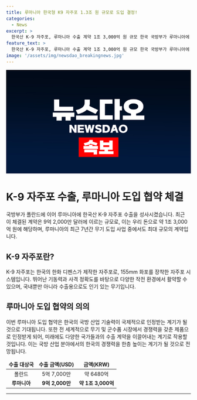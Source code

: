 ```yaml
---
title: 루마니아 한국형 K9 자주포 1.3조 원 규모로 도입 결정!
categories:
  - News
excerpt: >
  한국산 K-9 자주포, 루마니아 수출 계약 1조 3,000억 원 규모 한국 국방부가 루마니아에 K-9 자주포를 1조 3,000억 원 규모로 수출했다. 이는 최근 7년간 루마니아의 무기 도입사업 중 최대 규모이며, 폴란드에 이어 두 번째로 이루어진 대규모 계약이다.
feature_text: >
  한국산 K-9 자주포, 루마니아 수출 계약 1조 3,000억 원 규모 한국 국방부가 루마니아에 K-9 자주포를 1조 3,000억 원 규모로 수출했다. 이는 최근 7년간 루마니아의 무기 도입사업 중 최대 규모이며, 폴란드에 이어 두 번째로 이루어진 대규모 계약이다.
image: '/assets/img/newsdao_breakingnews.jpg'
---
```


<p><img src="/assets/img/newsdao_breakingnews.jpg" alt="pcversion 속보" /></p>

<h1>K-9 자주포 수출, 루마니아 도입 협약 체결</h1>

<p data-ke-size="size16">국방부가 폴란드에 이어 루마니아에 한국산 K-9 자주포 수출을 성사시켰습니다. 최근 이 체결된 계약은 9억 2,000만 달러에 이르는 규모로, 이는 우리 돈으로 약 1조 3,000억 원에 해당하며, 루마니아의 최근 7년간 무기 도입 사업 중에서도 최대 규모의 계약입니다.</p>

<h2 data-ke-size="size26">K-9 자주포란?</h2>

<p data-ke-size="size16">K-9 자주포는 한국의 한화 디펜스가 제작한 자주포로, 155mm 화포를 장착한 자주포 시스템입니다. 뛰어난 기동력과 사격 정확도를 바탕으로 다양한 작전 환경에서 활약할 수 있으며, 국내뿐만 아니라 수출용으로도 인기 있는 무기입니다.</p>

<h2 data-ke-size="size26">루마니아 도입 협약의 의의</h2>

<p data-ke-size="size16">이번 루마니아 도입 협약은 한국의 국방 산업 기술력이 국제적으로 인정받는 계기가 될 것으로 기대됩니다. 또한 전 세계적으로 무기 및 군수품 시장에서 경쟁력을 갖춘 제품으로 인정받게 되어, 미래에도 다양한 국가들과의 수출 계약을 이끌어내는 계기로 작용할 것입니다. 이는 국방 산업 분야에서의 한국의 경쟁력을 한층 높이는 계기가 될 것으로 전망됩니다.</p>

<table>
    <thead>
        <tr>
            <td style="text-align: center; height: 17px;"><b>수출 대상국</b></td>
            <td style="text-align: center; height: 17px;"><b>수출 금액(USD)</b></td>
            <td style="text-align: center; height: 17px;"><b>금액(KRW)</b></td>
        </tr>
    </thead>
    <tbody>
        <tr>
            <td style="text-align: center; height: 17px;">폴란드</td>
            <td style="text-align: center; height: 17px;">5억 7,000만</td>
            <td style="text-align: center; height: 17px;">약 6480억</td>
        </tr>
        <tr>
            <td style="text-align: center; height: 17px;"><b>루마니아</b></td>
            <td style="text-align: center; height: 17px;"><b>9억 2,000만</b></td>
            <td style="text-align: center; height: 17px;"><b>약 1조 3,000억</b></td>
        </tr>
    </tbody>
</table>

<hr>

<p data-ke-size="size16">&nbsp;</p>

<p data-ke-size="size16">&nbsp;</p>

